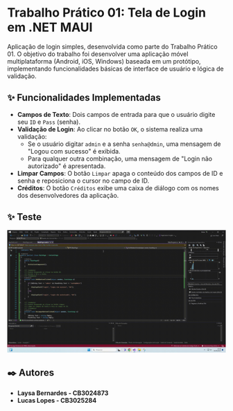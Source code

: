 # Trabalho Prático 01: Tela de Login em .NET MAUI

Aplicação de login simples, desenvolvida como parte do Trabalho Prático 01. O objetivo do trabalho foi desenvolver uma aplicação móvel multiplataforma (Android, iOS, Windows) baseada em um protótipo, implementando funcionalidades básicas de interface de usuário e lógica de validação.

## ✨ Funcionalidades Implementadas

-   **Campos de Texto**: Dois campos de entrada para que o usuário digite seu `ID` e `Pass` (senha).
-   **Validação de Login**: Ao clicar no botão `OK`, o sistema realiza uma validação:
    -   Se o usuário digitar `admin` e a senha `senha@dmin`, uma mensagem de "Logou com sucesso" é exibida.
    -   Para qualquer outra combinação, uma mensagem de "Login não autorizado" é apresentada.
-   **Limpar Campos**: O botão `Limpar` apaga o conteúdo dos campos de ID e senha e reposiciona o cursor no campo de ID.
-   **Créditos**: O botão `Créditos` exibe uma caixa de diálogo com os nomes dos desenvolvedores da aplicação.

## ✨ Teste

![Teste Funcioanndo](./video.gif)

## ✒️ Autores

-  **Laysa Bernardes - CB3024873** 
-  **Lucas Lopes - CB3025284**
